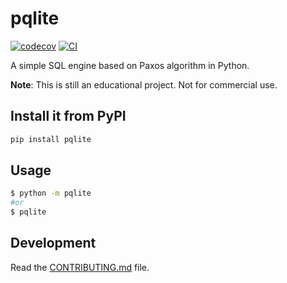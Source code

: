 # pqlite

[![codecov](https://codecov.io/gh/k402xxxcenxxx/pqlite/graph/badge.svg?token=0DMEDD4AA0)](https://codecov.io/gh/k402xxxcenxxx/pqlite)
[![CI](https://github.com/k402xxxcenxxx/pqlite/actions/workflows/main.yml/badge.svg)](https://github.com/k402xxxcenxxx/pqlite/actions/workflows/main.yml)

A simple SQL engine based on Paxos algorithm in Python.

**Note**: This is still an educational project. Not for commercial use.

## Install it from PyPI

```bash
pip install pqlite
```

## Usage

```bash
$ python -m pqlite
#or
$ pqlite
```

## Development

Read the [CONTRIBUTING.md](CONTRIBUTING.md) file.
